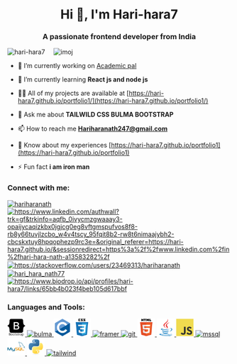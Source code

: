 <h1 align="center">Hi 👋, I'm Hari-hara7</h1>
<h3 align="center">A passionate frontend developer from India</h3>
<img  align="right" alt="imoj" width="400" src="https://www.google.com/url?sa=i&url=https%3A%2F%2Fwww.linkedin.com%2Fpulse%2Fhow-can-developer-improve-skill-developing-mahim-hossain&psig=AOvVaw13BJQC1zYVdRm05ofY5Xng&ust=1709454041515000&source=images&cd=vfe&opi=89978449&ved=0CBIQjRxqFwoTCJDxg9mS1YQDFQAAAAAdAAAAABAY">
<p align="left"> <img src="https://komarev.com/ghpvc/?username=hari-hara7&label=Profile%20views&color=0e75b6&style=flat" alt="hari-hara7" /> </p>

- 🔭 I’m currently working on [Academic pal](https://academicpal.vercel.app/)

- 🌱 I’m currently learning **React js and node js**

- 👨‍💻 All of my projects are available at [https://hari-hara7.github.io/portfolio1/](https://hari-hara7.github.io/portfolio1/)

- 💬 Ask me about **TAILWILD CSS BULMA BOOTSTRAP**

- 📫 How to reach me **Hariharanath247@gmail.com**

- 📄 Know about my experiences [https://hari-hara7.github.io/portfolio1](https://hari-hara7.github.io/portfolio1)

- ⚡ Fun fact **i am iron man**

<h3 align="left">Connect with me:</h3>
<p align="left">
<a href="https://twitter.com/hariharanath" target="blank"><img align="center" src="https://raw.githubusercontent.com/rahuldkjain/github-profile-readme-generator/master/src/images/icons/Social/twitter.svg" alt="hariharanath" height="30" width="40" /></a>
<a href="https://linkedin.com/in/https://www.linkedin.com/authwall?trk=gf&trkinfo=aqfb_0ivycmzgwaaay3-opaijycaqizkbx0jgjcg0eg8vftgmspufvos8f8-rb8y66tuvjlzcbo_w4v4tscy_95fqit8b2-rw8t6nimaajybh2-cbcskxtuy8hpqophezp9rc3e=&original_referer=https://hari-hara7.github.io/&sessionredirect=https%3a%2f%2fwww.linkedin.com%2fin%2fhari-hara-nath-a13583282%2f" target="blank"><img align="center" src="https://raw.githubusercontent.com/rahuldkjain/github-profile-readme-generator/master/src/images/icons/Social/linked-in-alt.svg" alt="https://www.linkedin.com/authwall?trk=gf&trkinfo=aqfb_0ivycmzgwaaay3-opaijycaqizkbx0jgjcg0eg8vftgmspufvos8f8-rb8y66tuvjlzcbo_w4v4tscy_95fqit8b2-rw8t6nimaajybh2-cbcskxtuy8hpqophezp9rc3e=&original_referer=https://hari-hara7.github.io/&sessionredirect=https%3a%2f%2fwww.linkedin.com%2fin%2fhari-hara-nath-a13583282%2f" height="30" width="40" /></a>
<a href="https://stackoverflow.com/users/https://stackoverflow.com/users/23469313/hariharanath" target="blank"><img align="center" src="https://raw.githubusercontent.com/rahuldkjain/github-profile-readme-generator/master/src/images/icons/Social/stack-overflow.svg" alt="https://stackoverflow.com/users/23469313/hariharanath" height="30" width="40" /></a>
<a href="https://instagram.com/hari_hara_nath77" target="blank"><img align="center" src="https://raw.githubusercontent.com/rahuldkjain/github-profile-readme-generator/master/src/images/icons/Social/instagram.svg" alt="hari_hara_nath77" height="30" width="40" /></a>
<a href="https://www.leetcode.com/https://www.biodrop.io/api/profiles/hari-hara7/links/65bb4b023f4beb105d617bbf" target="blank"><img align="center" src="https://raw.githubusercontent.com/rahuldkjain/github-profile-readme-generator/master/src/images/icons/Social/leet-code.svg" alt="https://www.biodrop.io/api/profiles/hari-hara7/links/65bb4b023f4beb105d617bbf" height="30" width="40" /></a>
</p>

<h3 align="left">Languages and Tools:</h3>
<p align="left"> <a href="https://getbootstrap.com" target="_blank" rel="noreferrer"> <img src="https://raw.githubusercontent.com/devicons/devicon/master/icons/bootstrap/bootstrap-plain-wordmark.svg" alt="bootstrap" width="40" height="40"/> </a> <a href="https://bulma.io/" target="_blank" rel="noreferrer"> <img src="https://raw.githubusercontent.com/gilbarbara/logos/804dc257b59e144eaca5bc6ffd16949752c6f789/logos/bulma.svg" alt="bulma" width="40" height="40"/> </a> <a href="https://www.cprogramming.com/" target="_blank" rel="noreferrer"> <img src="https://raw.githubusercontent.com/devicons/devicon/master/icons/c/c-original.svg" alt="c" width="40" height="40"/> </a> <a href="https://www.w3schools.com/css/" target="_blank" rel="noreferrer"> <img src="https://raw.githubusercontent.com/devicons/devicon/master/icons/css3/css3-original-wordmark.svg" alt="css3" width="40" height="40"/> </a> <a href="https://www.framer.com/" target="_blank" rel="noreferrer"> <img src="https://www.vectorlogo.zone/logos/framer/framer-icon.svg" alt="framer" width="40" height="40"/> </a> <a href="https://git-scm.com/" target="_blank" rel="noreferrer"> <img src="https://www.vectorlogo.zone/logos/git-scm/git-scm-icon.svg" alt="git" width="40" height="40"/> </a> <a href="https://www.w3.org/html/" target="_blank" rel="noreferrer"> <img src="https://raw.githubusercontent.com/devicons/devicon/master/icons/html5/html5-original-wordmark.svg" alt="html5" width="40" height="40"/> </a> <a href="https://www.java.com" target="_blank" rel="noreferrer"> <img src="https://raw.githubusercontent.com/devicons/devicon/master/icons/java/java-original.svg" alt="java" width="40" height="40"/> </a> <a href="https://developer.mozilla.org/en-US/docs/Web/JavaScript" target="_blank" rel="noreferrer"> <img src="https://raw.githubusercontent.com/devicons/devicon/master/icons/javascript/javascript-original.svg" alt="javascript" width="40" height="40"/> </a> <a href="https://www.microsoft.com/en-us/sql-server" target="_blank" rel="noreferrer"> <img src="https://www.svgrepo.com/show/303229/microsoft-sql-server-logo.svg" alt="mssql" width="40" height="40"/> </a> <a href="https://www.mysql.com/" target="_blank" rel="noreferrer"> <img src="https://raw.githubusercontent.com/devicons/devicon/master/icons/mysql/mysql-original-wordmark.svg" alt="mysql" width="40" height="40"/> </a> <a href="https://www.python.org" target="_blank" rel="noreferrer"> <img src="https://raw.githubusercontent.com/devicons/devicon/master/icons/python/python-original.svg" alt="python" width="40" height="40"/> </a> <a href="https://tailwindcss.com/" target="_blank" rel="noreferrer"> <img src="https://www.vectorlogo.zone/logos/tailwindcss/tailwindcss-icon.svg" alt="tailwind" width="40" height="40"/> </a> </p>

